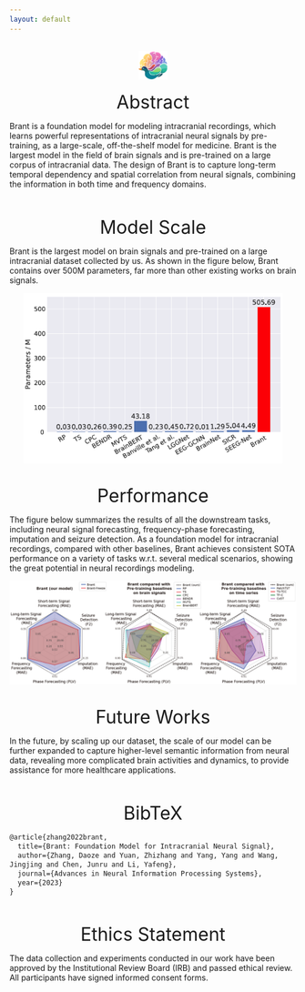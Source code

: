 ```yaml
---
layout: default
---
```


<br>

<!-- <div align=center >
<img src="figures/logo-05.png" 
     alt="Logo" 
     style="zoom:30%; border-radius:50%; overflow:hidden;" />
</div> -->

<div align=center>
<img src="figures/logo-05.png" alt="Logo" style="zoom:5%;" />
</div> 

<br>


<center><font size="6"> Abstract </font><br/> </center>

Brant is a foundation model for modeling intracranial recordings, which learns powerful representations of intracranial neural signals by pre-training, as a large-scale, off-the-shelf model for medicine. 
Brant is the largest model in the field of brain signals and is pre-trained on a large corpus of intracranial data. The design of Brant is to capture long-term temporal dependency and spatial correlation from neural signals, combining the information in both time and frequency domains. 

<!-- As a foundation model, Brant achieves SOTA performance on various downstream tasks (i.e. neural signal forecasting, frequency-phase forecasting, imputation and seizure detection), showing the generalization ability to a broad range of tasks.  -->

<br>

<br>

<center><font size="6"> Model Scale </font><br/> </center>

Brant is the largest model on brain signals and pre-trained on a large intracranial dataset collected by us. 
As shown in the figure below, Brant contains over 500M parameters, far more than other existing works on brain signals.

<div align=center>
<img src="figures/scale_compare.png" alt="Model scale comparison" style="zoom:75%;" />
</div> 

<br>

<br>

<center><font size="6"> Performance </font><br/> </center>

The figure below summarizes the results of all the downstream tasks, including neural signal forecasting, frequency-phase forecasting, imputation and seizure detection. As a foundation model for intracranial recordings, compared with other baselines, Brant achieves consistent SOTA performance on a variety of tasks w.r.t. several medical scenarios, showing the great potential in neural recordings modeling.

<div align=center>
<img src="figures/overall_res.png" alt="Overall performance of Brant and baselines" />
</div>

<br>

<br>

<center><font size="6"> Future Works </font><br/> </center>

In the future, by scaling up our dataset, the scale of our model can be further expanded to capture higher-level semantic information from neural data, revealing more complicated brain activities and dynamics, to provide assistance for more healthcare applications.

<br>

<br>

<center><font size="6"> BibTeX </font><br/> </center>

```
@article{zhang2022brant,
  title={Brant: Foundation Model for Intracranial Neural Signal},
  author={Zhang, Daoze and Yuan, Zhizhang and Yang, Yang and Wang, Jingjing and Chen, Junru and Li, Yafeng},
  journal={Advances in Neural Information Processing Systems},
  year={2023}
}
```

<br>

<br>

<center><font size="6"> Ethics Statement </font><br/> </center>

The data collection and experiments conducted in our work have been approved by the Institutional Review Board (IRB) and passed ethical review. All participants have signed informed consent forms.

<br>

<br>

<br>











<!-- 
Text can be **bold**, _italic_, or ~~strikethrough~~.

[Link to another page](./another-page.html).

There should be whitespace between paragraphs.

There should be whitespace between paragraphs. We recommend including a README, or a file with information about your project.

# Header 1

This is a normal paragraph following a header. GitHub is a code hosting platform for version control and collaboration. It lets you and others work together on projects from anywhere.

## Header 2

> This is a blockquote following a header.
>
> When something is important enough, you do it even if the odds are not in your favor.

### Header 3

```js
// Javascript code with syntax highlighting.
var fun = function lang(l) {
  dateformat.i18n = require('./lang/' + l)
  return true;
}
```

```ruby
# Ruby code with syntax highlighting
GitHubPages::Dependencies.gems.each do |gem, version|
  s.add_dependency(gem, "= #{version}")
end
```

#### Header 4

*   This is an unordered list following a header.
*   This is an unordered list following a header.
*   This is an unordered list following a header.

##### Header 5

1.  This is an ordered list following a header.
2.  This is an ordered list following a header.
3.  This is an ordered list following a header.

###### Header 6

| head1        | head two          | three |
|:-------------|:------------------|:------|
| ok           | good swedish fish | nice  |
| out of stock | good and plenty   | nice  |
| ok           | good `oreos`      | hmm   |
| ok           | good `zoute` drop | yumm  |

### There's a horizontal rule below this.

* * *

### Here is an unordered list:

*   Item foo
*   Item bar
*   Item baz
*   Item zip

### And an ordered list:

1.  Item one
1.  Item two
1.  Item three
1.  Item four

### And a nested list:

- level 1 item
  - level 2 item
  - level 2 item
    - level 3 item
    - level 3 item
- level 1 item
  - level 2 item
  - level 2 item
  - level 2 item
- level 1 item
  - level 2 item
  - level 2 item
- level 1 item

### Small image

![Octocat](https://github.githubassets.com/images/icons/emoji/octocat.png)

### Large image

![Branching](https://guides.github.com/activities/hello-world/branching.png)


### Definition lists can be used with HTML syntax.

<dl>
<dt>Name</dt>
<dd>Godzilla</dd>
<dt>Born</dt>
<dd>1952</dd>
<dt>Birthplace</dt>
<dd>Japan</dd>
<dt>Color</dt>
<dd>Green</dd>
</dl>

```
Long, single-line code blocks should not wrap. They should horizontally scroll if they are too long. This line should be long enough to demonstrate this.
```

```
The final element.
```
-->
